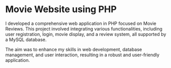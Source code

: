 # Movie Website using PHP 

I developed a comprehensive web application in PHP focused on Movie Reviews. This project involved integrating various functionalities, including user registration, login, movie display, and a review system, all supported by a MySQL database. 

The aim was to enhance my skills in web development, database management, and user interaction, resulting in a robust and user-friendly application.
